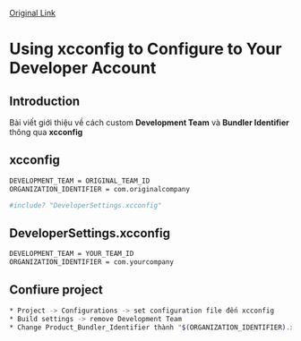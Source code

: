 [Original Link](https://samwize.com/2020/11/20/using-xcconfig-to-configure-to-your-developer-account/)

# Using xcconfig to Configure to Your Developer Account
## Introduction
Bài viết giới thiệu về cách custom __Development Team__ và __Bundler Identifier__ thông qua __xcconfig__

## xcconfig
```sh
DEVELOPMENT_TEAM = ORIGINAL_TEAM_ID
ORGANIZATION_IDENTIFIER = com.originalcompany

#include? "DeveloperSettings.xcconfig"
```

## DeveloperSettings.xcconfig
```sh
DEVELOPMENT_TEAM = YOUR_TEAM_ID
ORGANIZATION_IDENTIFIER = com.yourcompany
```

## Confiure project
```sh
* Project -> Configurations -> set configuration file đến xcconfig
* Build settings -> remove Development Team
* Change Product_Bundler_Identifier thành "$(ORGANIZATION_IDENTIFIER).xxxx”
```